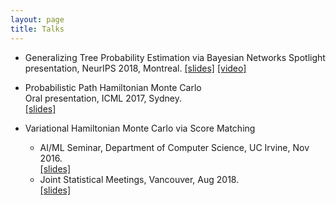 ```yaml
---
layout: page
title: Talks
---
```


- Generalizing Tree Probability Estimation via Bayesian Networks
Spotlight presentation, NeurIPS 2018, Montreal.
[[slides]](https://nips.cc/media/Slides/nips/2018/220cd(04-15-30)-04-16-10-12583-Generalizing_Tr.pdf) [[video]](https://www.videoken.com/embed/1D8mC89k8e8?tocitem=50)

- Probabilistic Path Hamiltonian Monte Carlo  
Oral presentation, ICML 2017, Sydney.  
[[slides]]({{site.baseurl}}/static/slides/pphmc_slides.pdf)

- Variational Hamiltonian Monte Carlo via Score Matching  
  - AI/ML Seminar, Department of Computer Science, UC Irvine, Nov 2016.  
    [[slides]]({{site.baseurl}}/static/slides/variational-hmc.pdf)  
  - Joint Statistical Meetings, Vancouver, Aug 2018.  
    [[slides]]({{site.baseurl}}/static/slides/vhmc.pdf)
